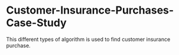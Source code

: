 # Customer-Insurance-Purchases-Case-Study
This different types of algorithm is used to find customer insurance purchase.                                   
